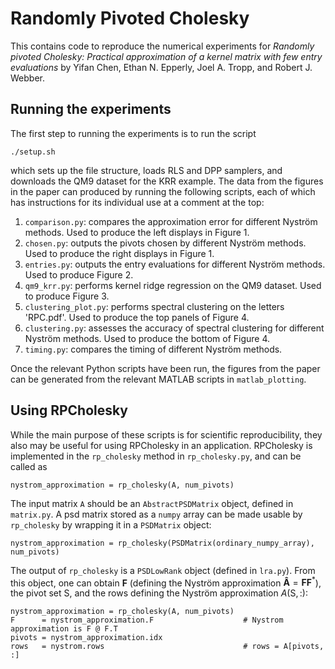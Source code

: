 # Randomly Pivoted Cholesky

This contains code to reproduce the numerical experiments for _Randomly pivoted Cholesky: Practical approximation of a kernel matrix with few entry evaluations_ by Yifan Chen, Ethan N. Epperly, Joel A. Tropp, and Robert J. Webber.

## Running the experiments

The first step to running the experiments is to run the script

```
./setup.sh
```

which sets up the file structure, loads RLS and DPP samplers, and downloads the QM9 dataset for the KRR example.
The data from the figures in the paper can produced by running the following scripts, each of which has instructions for its individual use at a comment at the top:

1. `comparison.py`: compares the approximation error for different Nyström methods. Used to produce the left displays in Figure 1.
2. `chosen.py`: outputs the pivots chosen by different Nyström methods. Used to produce the right displays in Figure 1.
3. `entries.py`: outputs the entry evaluations for different Nyström methods. Used to produce Figure 2.
4. `qm9_krr.py`: performs kernel ridge regression on the QM9 dataset. Used to produce Figure 3.
5. `clustering_plot.py`: performs spectral clustering on the letters 'RPC.pdf'. Used to produce the top panels of Figure 4.
6. `clustering.py`: assesses the accuracy of spectral clustering for different Nyström methods. Used to produce the bottom of Figure 4.
7. `timing.py`: compares the timing of different Nyström methods.

Once the relevant Python scripts have been run, the figures from the paper can be generated from the relevant MATLAB scripts in `matlab_plotting`.

## Using RPCholesky

While the main purpose of these scripts is for scientific reproducibility, they also may be useful for using RPCholesky in an application.
RPCholesky is implemented in the `rp_cholesky` method in `rp_cholesky.py`, and can be called as

```
nystrom_approximation = rp_cholesky(A, num_pivots)
```

The input matrix `A` should be an `AbstractPSDMatrix` object, defined in `matrix.py`.
A psd matrix stored as a `numpy` array can be made usable by `rp_cholesky` by wrapping it in a `PSDMatrix` object:

```
nystrom_approximation = rp_cholesky(PSDMatrix(ordinary_numpy_array), num_pivots)
```

The output of `rp_cholesky` is a `PSDLowRank` object (defined in `lra.py`).
From this object, one can obtain $\boldsymbol{F}$ (defining the Nyström approximation $\boldsymbol{\hat{A}} = \boldsymbol{FF}^*$), the pivot set $\mathsf{S}$, and the rows defining the Nyström approximation $A(\mathsf{S},:)$:

```
nystrom_approximation = rp_cholesky(A, num_pivots)
F      = nystrom_approximation.F                    # Nystrom approximation is F @ F.T
pivots = nystrom_approximation.idx 
rows   = nystrom.rows                               # rows = A[pivots, :]
```
